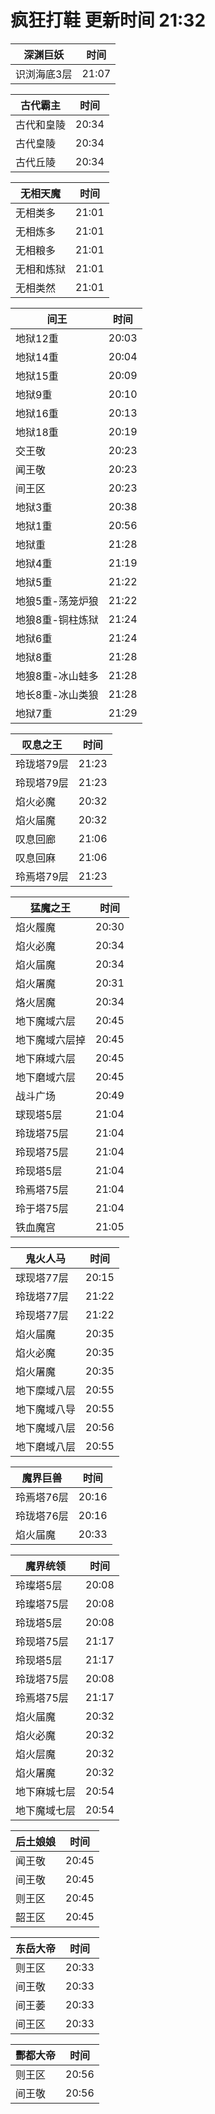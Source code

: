 # 疯狂打鞋 更新时间 21:32

| 深渊巨妖   | 时间    |
|--------|-------|
| 识浏海底3层 | 21:07 |

| 古代霸主   | 时间    |
|--------|-------|
| 古代和皇陵 | 20:34 |
| 古代皇陵 | 20:34 |
| 古代丘陵 | 20:34 |

| 无相天魔   | 时间    |
|--------|-------|
| 无相类多 | 21:01 |
| 无相炼多 | 21:01 |
| 无相粮多 | 21:01 |
| 无相和炼狱 | 21:01 |
| 无相类然 | 21:01 |

| 间王   | 时间    |
|--------|-------|
| 地狱12重 | 20:03 |
| 地狱14重 | 20:04 |
| 地狱15重 | 20:09 |
| 地狱9重 | 20:10 |
| 地狱16重 | 20:13 |
| 地狱18重 | 20:19 |
| 交王敬 | 20:23 |
| 闻王敬 | 20:23 |
| 间王区 | 20:23 |
| 地狱3重 | 20:38 |
| 地狱1重 | 20:56 |
| 地狱重 | 21:28 |
| 地狱4重 | 21:19 |
| 地狱5重 | 21:22 |
| 地狼5重-荡笼炉狼 | 21:22 |
| 地狼8重-铜柱炼狱 | 21:24 |
| 地狱6重 | 21:24 |
| 地狱8重 | 21:28 |
| 地狼8重-冰山蛙多 | 21:28 |
| 地长8重-冰山类狼 | 21:28 |
| 地狱7重 | 21:29 |

| 叹息之王   | 时间    |
|--------|-------|
| 玲珑塔79层 | 21:23 |
| 玲现塔79层 | 21:23 |
| 焰火必魔 | 20:32 |
| 焰火届魔 | 20:32 |
| 叹息回廊 | 21:06 |
| 叹息回麻 | 21:06 |
| 玲焉塔79层 | 21:23 |

| 猛魔之王   | 时间    |
|--------|-------|
| 焰火履魔 | 20:30 |
| 焰火必魔 | 20:34 |
| 焰火届魔 | 20:34 |
| 焰火屠魔 | 20:31 |
| 烙火居魔 | 20:34 |
| 地下魔域六层 | 20:45 |
| 地下魔域六层掉 | 20:45 |
| 地下麻域六层 | 20:45 |
| 地下磨域六层 | 20:45 |
| 战斗广场 | 20:49 |
| 球现塔5层 | 21:04 |
| 玲珑塔75层 | 21:04 |
| 玲现塔75层 | 21:04 |
| 玲现塔5层 | 21:04 |
| 玲焉塔75层 | 21:04 |
| 玲于塔75层 | 21:04 |
| 铁血魔宫 | 21:05 |

| 鬼火人马   | 时间    |
|--------|-------|
| 球现塔77层 | 20:15 |
| 玲珑塔77层 | 21:22 |
| 玲现塔77层 | 21:22 |
| 焰火届魔 | 20:35 |
| 焰火必魔 | 20:35 |
| 焰火屠魔 | 20:35 |
| 地下糜域八层 | 20:55 |
| 地下魔域八导 | 20:55 |
| 地下魔域八层 | 20:56 |
| 地下磨域八层 | 20:55 |

| 魔界巨兽   | 时间    |
|--------|-------|
| 玲焉塔76层 | 20:16 |
| 玲珑塔76层 | 20:16 |
| 焰火届魔 | 20:33 |

| 魔界统领   | 时间    |
|--------|-------|
| 玲璨塔5层 | 20:08 |
| 玲璨塔75层 | 20:08 |
| 玲珑塔5层 | 20:08 |
| 玲现塔75层 | 21:17 |
| 玲现塔5层 | 21:17 |
| 玲珑塔75层 | 20:08 |
| 玲焉塔75层 | 21:17 |
| 焰火届魔 | 20:32 |
| 焰火必魔 | 20:32 |
| 焰火层魔 | 20:32 |
| 焰火屠魔 | 20:32 |
| 地下麻城七层 | 20:54 |
| 地下魔域七层 | 20:54 |

| 后土娘娘   | 时间    |
|--------|-------|
| 闻王敬 | 20:45 |
| 间王敬 | 20:45 |
| 则王区 | 20:45 |
| 韶王区 | 20:45 |

| 东岳大帝   | 时间    |
|--------|-------|
| 则王区 | 20:33 |
| 间王敬 | 20:33 |
| 间王萎 | 20:33 |
| 间王区 | 20:33 |

| 酆都大帝   | 时间    |
|--------|-------|
| 则王区 | 20:56 |
| 间王敬 | 20:56 |
